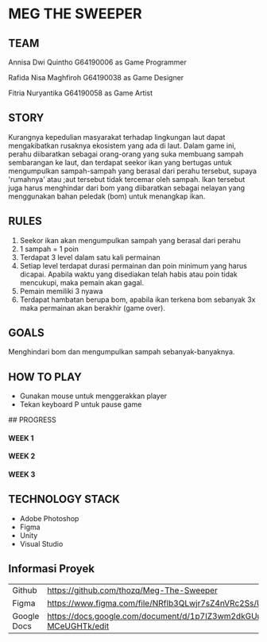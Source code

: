 # MEG THE SWEEPER
## TEAM
<p> Annisa Dwi Quintho    G64190006 as Game Programmer </p> 
<p> Rafida Nisa Maghfiroh G64190038 as Game Designer </p>
<p> Fitria Nuryantika     G64190058 as Game Artist</p>

## STORY
Kurangnya kepedulian masyarakat terhadap lingkungan laut dapat mengakibatkan rusaknya ekosistem yang ada di laut. Dalam game ini, perahu diibaratkan sebagai orang-orang yang suka membuang sampah sembarangan ke laut, dan terdapat seekor ikan yang bertugas untuk mengumpulkan sampah-sampah yang berasal dari perahu tersebut, supaya 'rumahnya' atau ;aut tersebut tidak tercemar oleh sampah. Ikan tersebut juga harus menghindar dari bom yang diibaratkan sebagai nelayan yang menggunakan bahan peledak (bom) untuk menangkap ikan.

## RULES
<ol>
  <li> Seekor ikan akan mengumpulkan sampah yang berasal dari perahu </li>
  <li> 1 sampah = 1 poin </li>
<li> Terdapat 3 level dalam satu kali permainan </li>
<li> Setiap level terdapat durasi permainan dan poin minimum yang harus dicapai. Apabila waktu yang disediakan telah habis atau poin tidak mencukupi, maka pemain akan gagal. </li>
<li> Pemain memiliki 3 nyawa </li>
<li> Terdapat hambatan berupa bom, apabila ikan terkena bom sebanyak 3x maka permainan akan berakhir (game over). </li>
</ol>
  
## GOALS
Menghindari bom dan mengumpulkan sampah sebanyak-banyaknya.

## HOW TO PLAY
<ul>
  <li> Gunakan mouse untuk menggerakkan player </li>
  <li> Tekan keyboard P untuk pause game </li>
 </ul>
## PROGRESS

<h4> WEEK 1 </h4>

<h4> WEEK 2 </h4>

<h4> WEEK 3 </h4>

## TECHNOLOGY STACK
<ul>
  <li> Adobe Photoshop </li>
  <li> Figma </li>
  <li> Unity </li>
  <li> Visual Studio </li>
 </ul>
 
## Informasi Proyek
<table>
  <tr>
    <td> Github </td>
    <td>  <a href ="https://github.com/thozq/Meg-The-Sweeper">  https://github.com/thozq/Meg-The-Sweeper </a></td>
  </tr>
  <tr>
    <td> Figma </td>
    <td> <a href ="https://www.figma.com/file/NRfIb3QLwjr7sZ4nVRc2Ss/Untitled?node-id=0%3A1"> https://www.figma.com/file/NRfIb3QLwjr7sZ4nVRc2Ss/Untitled?node-id=0%3A1</a></td>
  </tr>
  <tr>
    <td> Google Docs </td>
    <td> <a href ="https://docs.google.com/document/d/1p7IZ3wm2dkGUuFFsn96a1SzOyD6_4cqBV3-MCeUGHTk/edit" > https://docs.google.com/document/d/1p7IZ3wm2dkGUuFFsn96a1SzOyD6_4cqBV3-MCeUGHTk/edit </a> </td>
  </tr>
  </table>
    


